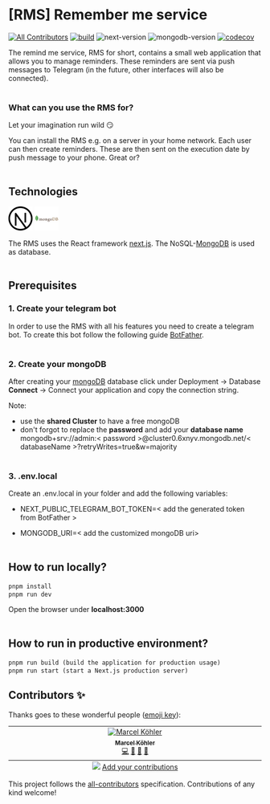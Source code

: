 # [RMS] Remember me service

<!-- ALL-CONTRIBUTORS-BADGE:START - Do not remove or modify this section -->

[![All Contributors](https://img.shields.io/badge/all_contributors-1-orange.svg?style=flat-square)](#contributors-)<!-- ALL-CONTRIBUTORS-BADGE:END -->
[![build][build-badge]][build]
![next-version]
![mongodb-version]
[![codecov](https://codecov.io/github/aromko/remember-me-service/branch/main/graph/badge.svg?token=O57HHEVT8D)](https://codecov.io/github/aromko/remember-me-service)

The remind me service, RMS for short, contains a small web application that allows you to manage reminders. These reminders are sent via push messages to Telegram (in the future, other interfaces will also be connected).
<br/><br/>

### What can you use the RMS for?

Let your imagination run wild :smirk:

You can install the RMS e.g. on a server in your home network. Each user can then create reminders. These are then sent on the execution date by push message to your phone. Great or?
<br/><br/>

## Technologies

![Next.js](/docs/icons/9073320_nextjs_icon.png)
![MongoDB](/docs/icons/1012822_code_development_logo_mongodb_programming_icon.png)

The RMS uses the React framework [next.js](https://nextjs.org/docs).
The NoSQL-[MongoDB](https://www.mongodb.com/docs/) is used as database.
<br/><br/>

## Prerequisites

### 1. Create your telegram bot

In order to use the RMS with all his features you need to create a telegram bot. To create this bot follow the following guide [BotFather](https://core.telegram.org/bots#6-botfather).
<br/><br/>

### 2. Create your mongoDB

After creating your [mongoDB](https://www.mongodb.com/cloud/atlas/lp/try2-de?utm_source=google&utm_campaign=gs_emea_germany_search_core_brand_atlas_desktop&utm_term=mongodb&utm_medium=cpc_paid_search&utm_ad=e&utm_ad_campaign_id=12212624524&adgroup=115749704783&gclid=Cj0KCQjw8amWBhCYARIsADqZJoUgHNa73lhAowO1QxTTUkIzLGEo52iHA4t5QUR1jCB8w4OqX7ow15UaAvh9EALw_wcB) database click under Deployment -> Database **Connect** -> Connect your application and copy the connection string.

Note:

- use the **shared Cluster** to have a free mongoDB
- don't forgot to replace the **password** and add your **database name** <br>
  mongodb+srv://admin:< password >@cluster0.6xnyv.mongodb.net/< databaseName >?retryWrites=true&w=majority
  <br/><br/>

### 3. .env.local

Create an .env.local in your folder and add the following variables:

- NEXT_PUBLIC_TELEGRAM_BOT_TOKEN=< add the generated token from BotFather >

- MONGODB_URI=< add the customized mongoDB uri>
  <br/><br/>

## How to run locally?

```
pnpm install
pnpm run dev
```

Open the browser under **localhost:3000**
<br/><br/>

## How to run in productive environment?

```
pnpm run build (build the application for production usage)
pnpm run start (start a Next.js production server)
```

## Contributors ✨

Thanks goes to these wonderful people ([emoji key](https://allcontributors.org/docs/en/emoji-key)):

<!-- ALL-CONTRIBUTORS-LIST:START - Do not remove or modify this section -->
<!-- prettier-ignore-start -->
<!-- markdownlint-disable -->
<table>
  <tbody>
    <tr>
      <td align="center" valign="top" width="14.28%"><a href="https://github.com/aromko"><img src="https://avatars.githubusercontent.com/u/77496890?v=4?s=100" width="100px;" alt="Marcel Köhler"/><br /><sub><b>Marcel Köhler</b></sub></a><br /><a href="https://github.com/aromko/remember-me-service/commits?author=aromko" title="Code">💻</a> <a href="#design-aromko" title="Design">🎨</a> <a href="https://github.com/aromko/remember-me-service/commits?author=aromko" title="Documentation">📖</a> <a href="#maintenance-aromko" title="Maintenance">🚧</a></td>
    </tr>
  </tbody>
  <tfoot>
    <tr>
      <td align="center" size="13px" colspan="7">
        <img src="https://raw.githubusercontent.com/all-contributors/all-contributors-cli/1b8533af435da9854653492b1327a23a4dbd0a10/assets/logo-small.svg">
          <a href="https://all-contributors.js.org/docs/en/bot/usage">Add your contributions</a>
        </img>
      </td>
    </tr>
  </tfoot>
</table>

<!-- markdownlint-restore -->
<!-- prettier-ignore-end -->

<!-- ALL-CONTRIBUTORS-LIST:END -->

This project follows the [all-contributors](https://github.com/all-contributors/all-contributors) specification. Contributions of any kind welcome!

<!-- LINKS + BADGES -->

[build]: https://github.com/aromko/remember-me-service/actions/workflows/main.yml
[build-badge]: https://github.com/aromko/remember-me-service/actions/workflows/main.yml/badge.svg
[next-badge]: https://img.shields.io/badge/--000000?logo=nextdotjs&logoColor=white&style=flat
[next-version]: https://img.shields.io/badge/dynamic/json?url=https://raw.githubusercontent.com/aromko/remember-me-service/main/package.json&query=$.dependencies.next&label=next
[mongodb-version]: https://img.shields.io/badge/dynamic/json?url=https://raw.githubusercontent.com/aromko/remember-me-service/main/package.json&query=$.dependencies.mongodb&label=mongodb

